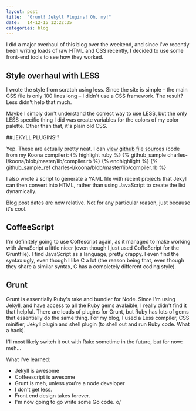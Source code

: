 ```yaml
---
layout: post
title:  "Grunt! Jekyll Plugins! Oh, my!"
date:   14-12-15 12:22:35
categories: blog
---
```


I did a major overhaul of this blog over the weekend, and since I've recently been writing loads of raw HTML and CSS recently, I decided to use some front-end tools to see how they worked.

## Style overhaul with LESS

I wrote the style from scratch using less. Since the site is simple – the main CSS file is only 100 lines long – I didn't use a CSS framework. The result? Less didn't help that much.

Maybe I simply don't understand the correct way to use LESS, but the only LESS specific thing I did was create variables for the colors of my color palette. Other than that, it's plain old CSS.

##JEKYLL PLUGINS!?

Yep. These are actually pretty neat. I can [view github file sources](https://github.com/bwillis/jekyll-github-sample) (code from my Koona compiler):
{% highlight ruby %}
{% github_sample charles-l/koona/blob/master/lib/compiler.rb %}
{% endhighlight %}
{% github_sample_ref charles-l/koona/blob/master/lib/compiler.rb %}

I also wrote a script to generate a YAML file with recent projects that Jekyll can then convert into HTML, rather than using JavaScript to create the list dynamically.

Blog post dates are now relative. Not for any particular reason, just because it's cool.

## CoffeeScript
I'm definitely going to use Coffescript again, as it managed to make working with JavaScript a little nicer (even though I just used CoffeScript for the Gruntfile). I find JavaScript as a language, pretty crappy. I even find the syntax ugly, even though I like C a lot (the reason being that, even though they share a similar syntax, C has a completely different coding style).


## Grunt

Grunt is essentially Ruby's rake and bundler for Node. Since I'm using Jekyll, and have access to all the Ruby gems avalaible, I really didn't find it that helpful. There are loads of plugins for Grunt, but Ruby has lots of gems that essentially do the same thing. For my blog, I used a Less compiler, CSS minifier, Jekyll plugin and shell plugin (to shell out and run Ruby code. What a hack).

I'll most likely switch it out with Rake sometime in the future, but for now: meh...

What I've learned:

* Jekyll is awesome
* Coffeescript is awesome
* Grunt is meh, unless you're a node developer
* I don't get less.
* Front end design takes forever.
* I'm now going to go write some Go code. o/
